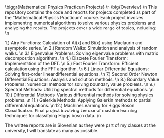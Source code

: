 \biggr{Mathematical Physics Practicum Projects} \n
\big{Overview} \n
This repository contains the code and reports for projects completed as part of the "Mathematical Physics Practicum" course. Each project involves implementing numerical algorithms to solve various physics problems and analyzing the results. The projects cover a wide range of topics, including: \n

  1.) Airy Functions: Calculation of Ai(x) and Bi(x) using Maclaurin and asymptotic series. \n
  2.) Random Walks: Simulation and analysis of random walks. \n
  3.) Eigenvalue Problems: Solving eigenvalue problems with matrix decomposition algorithms. \n
  4.) Discrete Fourier Transform: Implementation of the DFT.  \n
  5.) Fast Fourier Transform: Efficient calculation using the FFT algorithm. \n
  6.) Linear Differential Equations: Solving first-order linear differential equations. \n
  7.) Second Order Newton Differential Equations: Analysis and solution methods.  \n
  8.) Boundary Value Problems: Numerical methods for solving boundary value problems.  \n
  9.) Spectral Methods: Utilizing spectral methods for differential equations.  \n
  10.) Differential Methods: Various differential methods for solving physics problems.  \n
  11.) Galerkin Methods: Applying Galerkin methods to partial differential equations.  \n
  12.) Machine Learning for Higgs Boson Classification: Final project involving the use of machine learning techniques for classifying Higgs boson data.  \n

The written reports are in Slovenian as they were part of my classes at the university, I will translate as many as possible.
